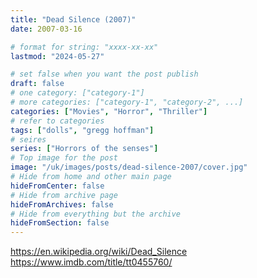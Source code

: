 ```yaml
---
title: "Dead Silence (2007)"
date: 2007-03-16

# format for string: "xxxx-xx-xx"
lastmod: "2024-05-27"

# set false when you want the post publish
draft: false
# one category: ["category-1"]
# more categories: ["category-1", "category-2", ...]
categories: ["Movies", "Horror", "Thriller"]
# refer to categories
tags: ["dolls", "gregg hoffman"]
# seires
series: ["Horrors of the senses"]
# Top image for the post
image: "/uk/images/posts/dead-silence-2007/cover.jpg"
# Hide from home and other main page
hideFromCenter: false
# Hide from archive page
hideFromArchives: false
# Hide from everything but the archive
hideFromSection: false
---
```

https://en.wikipedia.org/wiki/Dead_Silence
https://www.imdb.com/title/tt0455760/
<!--more-->